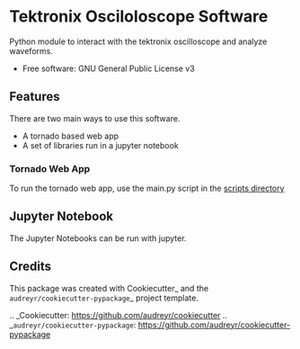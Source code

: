 # Tektronix Osciloloscope Software

Python module to interact with the tektronix oscilloscope and analyze waveforms.


- Free software: GNU General Public License v3


## Features


There are two main ways to use this software.

- A tornado based web app
- A set of libraries run in a jupyter notebook


### Tornado Web App
To run the tornado web app, use the main.py script in the [scripts directory](https://github.com/MMTObservatory/tektronix-oscope/tree/master/scripts)


## Jupyter Notebook
The Jupyter Notebooks can be run with jupyter.


Credits
-------

This package was created with Cookiecutter_ and the `audreyr/cookiecutter-pypackage`_ project template.

.. _Cookiecutter: https://github.com/audreyr/cookiecutter
.. _`audreyr/cookiecutter-pypackage`: https://github.com/audreyr/cookiecutter-pypackage
